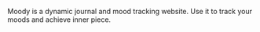 Moody is a dynamic journal and mood tracking website. Use it to track your moods and achieve inner piece.
